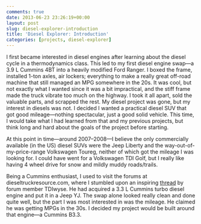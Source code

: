 ```yaml
---
comments: true
date: 2013-06-23 23:26:19+00:00
layout: post
slug: diesel-explorer-introduction
title: 'Diesel Explorer: Introduction'
categories: [projects, diesel-explorer]
---
```


I first became interested in diesel engines after learning about the diesel
cycle in a thermodynamics class. This led to my first diesel engine swap—a 3.9 L
Cummins 4BT into a heavily modified Ford Ranger. I boxed the frame, installed
1-ton axles, air lockers; everything to make a really great off-road machine
that still managed an MPG somewhere in the 20s. It was cool, but not exactly
what I wanted since it was a bit impractical, and the stiff frame made the truck
vibrate too much on the highway. I took it all apart, sold the valuable parts,
and scrapped the rest. My diesel project was gone, but my interest in diesels
was not. I decided I wanted a practical diesel SUV that got good mileage—nothing
spectacular, just a good solid vehicle. This time, I would take what I had
learned from that and my previous projects, but think long and hard about the
goals of the project before starting.

At this point in time—around 2007–2008—I believe the only commercially available
(in the US) diesel SUVs were the Jeep Liberty and the way-out-of-my-price-range
Volkswagen Toureg, neither of which got the mileage I was looking for. I could
have went for a Volkswagen TDI Golf, but I really like having 4 wheel drive for
snow and mildly muddy roads/trails.

Being a Cummins enthusiast, I used to visit the forums at
dieseltruckresource.com, where I stumbled upon an inspiring
[thread](http://www.dieseltruckresource.com/dev/b3-3t-jeep-yj-t112807.html) by
forum member TDIwyse. He had acquired a 3.3 L Cummins turbo diesel engine and
put it in a Jeep YJ. The swap alone looked really clean and done quite well, but
the part I was most interested in was the mileage. He claimed he was getting
MPGs in the 30s. I decided my project would be built around that engine—a
Cummins B3.3.
